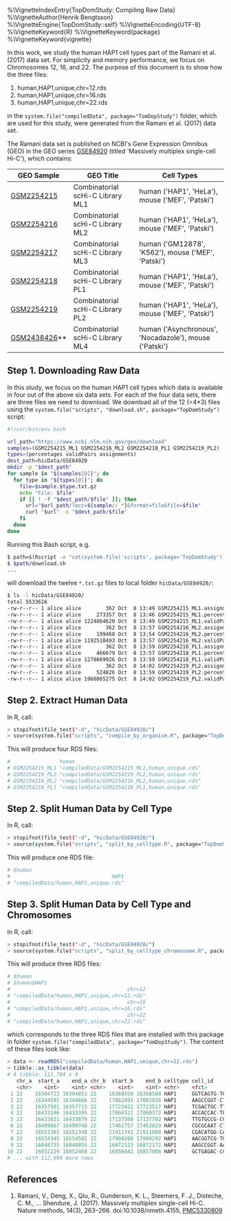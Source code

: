 %\VignetteIndexEntry{TopDomStudy: Compiling Raw Data}
%\VignetteAuthor{Henrik Bengtsson}
%\VignetteEngine{TopDomStudy::self}
%\VignetteEncoding{UTF-8}
%\VignetteKeyword{R}
%\VignetteKeyword{package}
%\VignetteKeyword{vignette}

In this work, we study the human HAP1 cell types part of the Ramani et al. (2017) data set. For simplicity and memory performance, we focus on Chromosomes 12, 16, and 22.  The purpose of this document is to show how the three files:

 1. human,HAP1,unique,chr=12.rds
 2. human,HAP1,unique,chr=16.rds
 3. human,HAP1,unique,chr=22.rds

in the `system.file("compiledData", package="TomDopStudy")` folder, which are used for this study, were generated from the Ramani et al. (2017) data set.

The Ramani data set is published on NCBI's Gene Expression Omnibus (GEO) in the GEO series [GSE84920] \(titled 'Massively multiplex single-cell Hi-C'\), which contains:

| GEO Sample          | GEO Title                         | Cell Types
| ------------------- | --------------------------------- | ------------
| [GSM2254215]        | Combinatorial scHi-C Library ML1  | human ('HAP1', 'HeLa'), mouse ('MEF', 'Patski')
| [GSM2254216]        | Combinatorial scHi-C Library ML2  | human ('HAP1', 'HeLa'), mouse ('MEF', 'Patski')
| [GSM2254217]        | Combinatorial scHi-C Library ML3  | human ('GM12878', 'K562'), mouse ('MEF', 'Patski')
| [GSM2254218]        | Combinatorial scHi-C Library PL1  | human ('HAP1', 'HeLa'), mouse ('MEF', 'Patski')
| [GSM2254219]        | Combinatorial scHi-C Library PL2  | human ('HAP1', 'HeLa'), mouse ('MEF', 'Patski')
| [GSM2438426]**      | Combinatorial scHi-C Library ML4  | human ('Asynchronous', 'Nocadazole'), mouse ('Patski')



## Step 1. Downloading Raw Data

In this study, we focus on the human HAP1 cell types which data is available in four out of the above six data sets.  For each of the four data sets, there are three files we need to download.  We download all of the 12 (=4*3) files using the `system.file("scripts", "download.sh", package="TopDomStudy")` script:

```sh
#!/usr/bin/env bash

url_path="https://www.ncbi.nlm.nih.gov/geo/download"
samples=(GSM2254215_ML1 GSM2254216_ML2 GSM2254218_PL1 GSM2254219_PL2)
types=(percentages validPairs assignments)
dest_path=hicData/GSE84920
mkdir -p "$dest_path"
for sample in "${samples[@]}"; do
  for type in "${types[@]}"; do
    file=$sample.$type.txt.gz
    echo "File: $file"
    if [[ ! -f "$dest_path/$file" ]]; then
      url="$url_path/?acc=${sample//_*}&format=file&file=$file"
      curl "$url" -o "$dest_path/$file"
    fi
  done
done
```

Running this Bash script, e.g.

```sh
$ path=$(Rscript -e "cat(system.file('scripts', package='TopDomStudy'))")
$ $path/download.sh
...
```

will download the twelve `*.txt.gz` files to local folder `hicData/GSE84920/`:

```sh
$ ls -l hicData/GSE84920/
total 5533616
-rw-r--r-- 1 alice alice        362 Oct  8 13:49 GSM2254215_ML1.assignments.txt.gz
-rw-r--r-- 1 alice alice     273357 Oct  8 13:46 GSM2254215_ML1.percentages.txt.gz
-rw-r--r-- 1 alice alice 1224864620 Oct  8 13:49 GSM2254215_ML1.validPairs.txt.gz
-rw-r--r-- 1 alice alice        362 Oct  8 13:57 GSM2254216_ML2.assignments.txt.gz
-rw-r--r-- 1 alice alice     199468 Oct  8 13:54 GSM2254216_ML2.percentages.txt.gz
-rw-r--r-- 1 alice alice 1192510493 Oct  8 13:57 GSM2254216_ML2.validPairs.txt.gz
-rw-r--r-- 1 alice alice        362 Oct  8 13:59 GSM2254218_PL1.assignments.txt.gz
-rw-r--r-- 1 alice alice     466679 Oct  8 13:57 GSM2254218_PL1.percentages.txt.gz
-rw-r--r-- 1 alice alice 1278669926 Oct  8 13:59 GSM2254218_PL1.validPairs.txt.gz
-rw-r--r-- 1 alice alice        362 Oct  8 14:02 GSM2254219_PL2.assignments.txt.gz
-rw-r--r-- 1 alice alice     524826 Oct  8 13:59 GSM2254219_PL2.percentages.txt.gz
-rw-r--r-- 1 alice alice 1968865275 Oct  8 14:02 GSM2254219_PL2.validPairs.txt.gz
```


## Step 2. Extract Human Data

In R, call:
```sh
> stopifnot(file_test("-d", "hicData/GSE84920/")
> source(system.file("scripts", "compile_by_organism.R", package="TopDomStudy"))
```

This will produce four RDS files:
```r
#                human                                         
# GSM2254215_ML1 "compiledData/GSM2254215_ML1,human,unique.rds"
# GSM2254219_PL2 "compiledData/GSM2254219_PL2,human,unique.rds"
# GSM2254216_ML2 "compiledData/GSM2254216_ML2,human,unique.rds"
# GSM2254218_PL1 "compiledData/GSM2254218_PL1,human,unique.rds"
```

## Step 2. Split Human Data by Cell Type

In R, call:
```sh
> stopifnot(file_test("-d", "hicData/GSE84920/")
> source(system.file("scripts", "split_by_celltype.R", package="TopDomStudy"))
```

This will produce one RDS file:
```r
# $human
#                                 HAP1 
# "compiledData/human,HAP1,unique.rds"
```


## Step 3. Split Human Data by Cell Type and Chromosomes

In R, call:
```sh
> stopifnot(file_test("-d", "hicData/GSE84920/")
> source(system.file("scripts", "split_by_celltype_chromosome.R", package="TopDomStudy"))
```

This will produce three RDS files:

```r
# $human
# $human$HAP1
#                                      chr=12 
# "compiledData/human,HAP1,unique,chr=12.rds" 
#                                      chr=16 
# "compiledData/human,HAP1,unique,chr=16.rds" 
#                                      chr=22 
# "compiledData/human,HAP1,unique,chr=22.rds"
```

which corresponds to the three RDS files that are installed with this package in folder `system.file("compiledData", package="TomDopStudy")`.  The content of these files look like:
```r
> data <- readRDS("compiledData/human,HAP1,unique,chr=22.rds")
> tibble::as_tibble(data)
# A tibble: 112,704 x 9
   chr_a  start_a    end_a chr_b  start_b    end_b celltype cell_id           name          
   <chr>    <int>    <int> <chr>    <int>    <int> <chr>    <fct>             <chr>         
 1 22    16304723 16304853 22    16368550 16368588 HAP1     GGTCAGTG-TGTCTGCA GSM2254215_ML1
 2 22    16344591 16344666 22    17082891 17082926 HAP1     AAGCCGGT-CTACTAGG GSM2254215_ML1
 3 22    16357581 16357715 22    17723422 17723517 HAP1     TCGACTGC-TTAATCGA GSM2254219_PL2
 4 22    16433346 16433395 22    17060321 17060372 HAP1     ACCACCAC-TGTAATCG GSM2254216_ML2
 5 22    16433811 16433879 22    17137580 17137702 HAP1     TTGTGCCG-CGTTACTT GSM2254215_ML1
 6 22    16499667 16499748 22    17462757 17462829 HAP1     CGCGCAAT-CTTAGAAG GSM2254215_ML1
 7 22    16551301 16551348 22    21911741 21911808 HAP1     CGACATGG-CAGCATAT GSM2254215_ML1
 8 22    16554345 16554502 22    17900200 17900292 HAP1     AACGGTCG-TGCAGTGA GSM2254219_PL2
 9 22    16848715 16848855 22    16872125 16872172 HAP1     AAGCCGGT-AACGCGTA GSM2254216_ML2
10 22    16852229 16852468 22    16856842 16857008 HAP1     GCTGAGAC-CCTTATAG GSM2254215_ML1
# ... with 112,694 more rows
```


## References

1. Ramani, V., Deng, X., Qiu, R., Gunderson, K. L., Steemers, F. J., Disteche, C. M., … Shendure, J. (2017). Massively multiplex single-cell Hi-C. Nature methods, 14(3), 263–266. doi:10.1038/nmeth.4155, [PMC5330809](https://www.ncbi.nlm.nih.gov/pmc/articles/PMC5330809/)

[R]: https://www.r-project.org/
[GSE84920]: https://www.ncbi.nlm.nih.gov/geo/query/acc.cgi?acc=GSE84920
[GSM2254215]: https://www.ncbi.nlm.nih.gov/geo/query/acc.cgi?acc=GSM2254215
[GSM2254216]: https://www.ncbi.nlm.nih.gov/geo/query/acc.cgi?acc=GSM2254216
[GSM2254217]: https://www.ncbi.nlm.nih.gov/geo/query/acc.cgi?acc=GSM2254217
[GSM2254218]: https://www.ncbi.nlm.nih.gov/geo/query/acc.cgi?acc=GSM2254218
[GSM2254219]: https://www.ncbi.nlm.nih.gov/geo/query/acc.cgi?acc=GSM2254219
[GSM2438426]: https://www.ncbi.nlm.nih.gov/geo/query/acc.cgi?acc=GSM2438426
